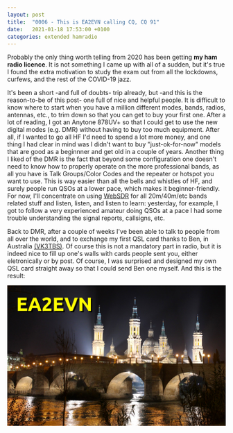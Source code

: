 ```yaml
---
layout: post
title:  "0006 - This is EA2EVN calling CQ, CQ 91"
date:   2021-01-18 17:53:00 +0100
categories: extended hamradio 
---
```


Probably the only thing worth telling from 2020 has been getting <span class="bw">**my ham radio licence**</span>. It is not something I came up with all of a sudden, but it's true I found the extra motivation to study the exam out from all the lockdowns, curfews, and the rest of the COVID-19 jazz.

It's been a short -and full of doubts- trip already, but -and this is the reason-to-be of this post- one full of nice and helpful people. It is difficult to know where to start when you have a million different modes, bands, radios, antennas, etc., to trim down so that you can get to buy your first one. After a lot of reading, I got an Anytone 878UV+ so that I could get to use the new digital modes (e.g. DMR) without having to buy too much equipment. After all, if I wanted to go all HF I'd need to spend a lot more money, and one thing I had clear in mind was I didn't want to buy "just-ok-for-now" models that are good as a beginnner and get old in a couple of years. Another thing I liked of the DMR is the fact that beyond some configuration one doesn't need to know how to properly operate on the more professional bands, as all you have is Talk Groups/Color Codes and the repeater or hotspot you want to use. This is way easier than all the bells and whistles of HF, and surely people run QSOs at a lower pace, which makes it beginner-friendly. For now, I'll concentrate on using [WebSDR](http://websdr.org/) for all 20m/40m/etc bands related stuff and listen, listen, and listen to learn: yesterday, for example, I got to follow a very experienced amateur doing QSOs at a pace I had some trouble understanding the signal reports, callsigns, etc. 

Back to DMR, after a couple of weeks I've been able to talk to people from all over the world, and to exchange my first QSL card thanks to Ben, in Australia [(VK3TBS)](https://www.qrz.com/db/VK3TBS). Of course this is not a mandatory part in radio, but it is indeed nice to fill up one's walls with cards people sent you, either eletronically or by post. Of course, I was surprised and designed my own QSL card straight away so that I could send Ben one myself. And this is the result:

<img src="/images/ea2evn.jpg" alt="EA2EVN" class="post-image"/>

